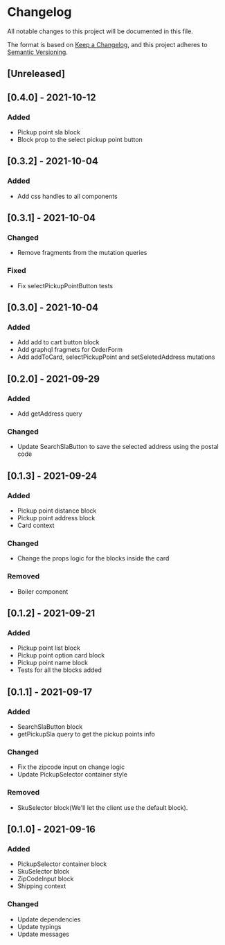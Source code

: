 # Changelog

All notable changes to this project will be documented in this file.

The format is based on [Keep a Changelog](https://keepachangelog.com/en/1.0.0/),
and this project adheres to [Semantic Versioning](https://semver.org/spec/v2.0.0.html).

## [Unreleased]

## [0.4.0] - 2021-10-12

### Added

- Pickup point sla block
- Block prop to the select pickup point button

## [0.3.2] - 2021-10-04

### Added 

- Add css handles to all components

## [0.3.1] - 2021-10-04

### Changed

- Remove fragments from the mutation queries

### Fixed

- Fix selectPickupPointButton tests

## [0.3.0] - 2021-10-04

### Added

- Add add to cart button block
- Add graphql fragmets for OrderForm
- Add addToCard, selectPickupPoint and setSeletedAddress mutations

## [0.2.0] - 2021-09-29

### Added

- Add getAddress query

### Changed

- Update SearchSlaButton to save the selected address using the postal code

## [0.1.3] - 2021-09-24

### Added

- Pickup point distance block
- Pickup point address block
- Card context

### Changed

- Change the props logic for the blocks inside the card

### Removed

- Boiler component

## [0.1.2] - 2021-09-21

### Added

- Pickup point list block
- Pickup point option card block
- Pickup point name block
- Tests for all the blocks added

## [0.1.1] - 2021-09-17

### Added

- SearchSlaButton block
- getPickupSla query to get the pickup points info

### Changed

- Fix the zipcode input on change logic
- Update PickupSelector container style

### Removed

- SkuSelector block(We'll let the client use the default block).

## [0.1.0] - 2021-09-16

### Added

- PickupSelector container block
- SkuSelector block
- ZipCodeInput block
- Shipping context

### Changed

- Update dependencies
- Update typings
- Update messages
